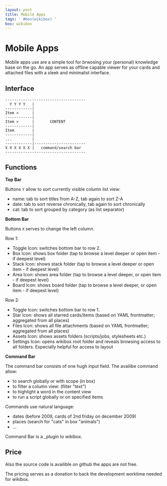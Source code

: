 ```yaml
---
layout: post
title: Mobile Apps
tags: ' #box(wikibox) '
box: wikibox
---
```


# Mobile Apps

Mobile apps use are a simple tool for brwosing your (personal) knowledge base on the go.
An app serves as offline capable viewer for your cards and attached files with a sleek and minimalist interface.

## Interface

	------------------------------------
	  Y Y Y Y   |
	------------|
	Item >		|	
	------------|
	Item >		|		CONTENT
	------------|
	Item		|	
	------------|
	...			|
	------------|-----------------------
	X X X X X X |	command/search bar
	------------------------------------

## Functions

**Top Bar**

Buttons `Y` allow to sort currently visible column list view:

- name: tab to sort titles from A-Z, tab again to sort Z-A
- date: tab to sort reverse chronically, tab again to sort chronically
- cat: tab to sort grouped by category (as list separator)

**Bottom Bar**

Buttons `X` serves to change the left column.

Row 1:

- Toggle Icon: switches bottom bar to row 2.
- Box Icon: shows box folder (tap to browse a level deeper or open item - if deepest level)
- Stack Icon: shows stack folder (tap to browse a level deeper or open item - if deepest level)
- Area Icon: shows area folder (tap to browse a level deeper, or open item - if deepest level)
- Board Icon: shows board folder (tap to browse a level deeper, or open item - if deepest level)

Row 2:

- Toggle Icon: switches bottom bar to row 1.
- Star Icon: shows all starred cards/items (based on YAML frontmatter; aggregated from all places)
- Files Icon: shows all file attachments (based on YAML frontmatter; aggregated from all places)
- Assets Icon: shows assets folders (scripts/jobs, stylesheets etc.)
- Settings Icon: opens wikibox root folder and reveals browsing access to all folders. Especially helpful for access to layout  

**Command Bar**

The command bar consists of one hugh input field. The availibe command allow:

- to search globally or with scope (in box) 
- to filter a column view: (filter "text")
- to highlight a word in the content view
- to run a script globally or on specified items

Commands use natural language: 

- dates (before 2009, cards of 2nd friday on december 2009)
- places (search for "cats" in box "animals")
- ...

Command Bar is a _plugin to wikibox.

## Price

Also the source code is availible on github the apps are not free.

The pricing serves as a donation to back the development worktime needed for wikibox.